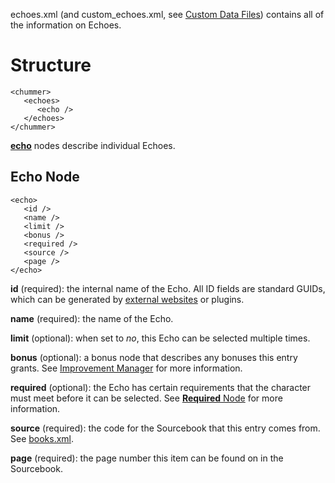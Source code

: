echoes.xml (and custom_echoes.xml, see [Custom Data Files](Custom-Data-Files)) contains all of the information on Echoes.

# Structure
    <chummer>
       <echoes>
          <echo />
       </echoes>
    </chummer>
[**echo**](#echo) nodes describe individual Echoes.

## <a id="echo"></a>Echo Node
    <echo>
       <id />
       <name />
       <limit />
       <bonus />
       <required />
       <source />
       <page />
    </echo>
**id** (required): the internal name of the Echo. All ID fields are standard GUIDs, which can be generated by [external websites](www.guidgenerator.com) or plugins.

**name** (required): the name of the Echo.

**limit** (optional): when set to _no_, this Echo can be selected multiple times.

**bonus** (optional): a bonus node that describes any bonuses this entry grants. See [Improvement Manager](Improvement-Manager) for more information.

**required** (optional): the Echo has certain requirements that the character must meet before it can be selected. See [**Required** Node](#required "Required Node") for more information.

**source** (required): the code for the Sourcebook that this entry comes from. See [books.xml](Books "books.xml").

**page** (required): the page number this item can be found on in the Sourcebook.